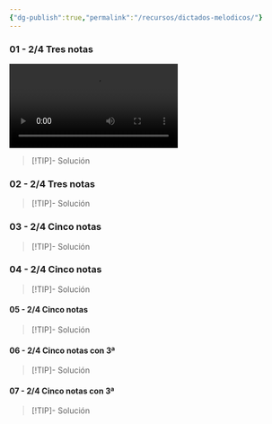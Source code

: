 ```yaml
---
{"dg-publish":true,"permalink":"/recursos/dictados-melodicos/"}
---
```



### 01 - 2/4 Tres notas

<video src="https://docs.google.com/uc?export=download&id=1DNvMRz9zbRcJqlV90dMMeLa1plzgtWR4" controls style="max-height: 200px;"></video>

> [!TIP]- Solución
> <div id="paper"></div>
> <script> document.addEventListener("DOMContentLoaded", function() { window.ABCJS.renderAbc("paper", `X: 1\nT: Dictado Melódico\nM: 2/4\nL: 1/4\nK: C\nC D|E2|D E |D2|E E|D D|C2 | C2 |]\n`); }); </script>

### 02 - 2/4 Tres notas



> [!TIP]- Solución
> <div id="paper1"></div>
> <script> document.addEventListener("DOMContentLoaded", function() { window.ABCJS.renderAbc("paper1", `X: 1\nT: Dictado Melódico\nM: 2/4\nL: 1/4\nK: C\nC D| E E | E F | G2|F E|D C|D D | C2 |]\n`); }); </script>

### 03 - 2/4 Cinco notas


> [!TIP]- Solución
> <div id="paper2"></div>
> <script> document.addEventListener("DOMContentLoaded", function() { window.ABCJS.renderAbc("paper2", `X: 1\nT: Dictado Melódico\nM: 2/4\nL: 1/4\nK: C\nC D| E F | G2 | G2|F E|F E|D D | C2 |]\n`); }); </script>

### 04 - 2/4 Cinco notas

> [!TIP]- Solución
> <div id="paper3"></div>
> <script> document.addEventListener("DOMContentLoaded", function() { window.ABCJS.renderAbc("paper3", `X: 1\nT: Dictado Melódico\nM: 2/4\nL: 1/4\nK: C\nG F| E D | E F | G2|F E|F E|D2 | C2 |]\n`); }); </script>

#### 05 - 2/4 Cinco notas

> [!TIP]- Solución
> <div id="paper4"></div>
> <script> document.addEventListener("DOMContentLoaded", function() { window.ABCJS.renderAbc("paper4", `X: 1\nT: Dictado Melódico\nM: 2/4\nL: 1/4\nK: C\nG G|F F|E2 |E2 |F F |E E|D D|C2 |]\n`); }); </script>

#### 06 - 2/4 Cinco notas con 3ª

> [!TIP]- Solución
> <div id="paper5"></div>
> <script> document.addEventListener("DOMContentLoaded", function() { window.ABCJS.renderAbc("paper5", `X: 1\nT: Dictado Melódico\nM: 2/4\nL: 1/4\nK: C\nE F|G G|E2 |E 2|D E |F F|E D|C2 |]\n`); }); </script>

#### 07 - 2/4 Cinco notas con 3ª

> [!TIP]- Solución
> <div id="paper6"></div>
> <script> document.addEventListener("DOMContentLoaded", function() { window.ABCJS.renderAbc("paper6", `X: 1\nT: Dictado Melódico\nM: 2/4\nL: 1/4\nK: C\nG G|F E|F G |E2 |F E |D E|F D|C2 |]\n`); }); </script>